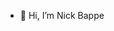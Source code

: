- 👋 Hi, I’m Nick Bappe

<!---
Zubrungus/Zubrungus is a ✨ special ✨ repository because its `README.md` (this file) appears on your GitHub profile.
You can click the Preview link to take a look at your changes.
--->
